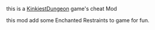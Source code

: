 this is a [KinkiestDungeon](https://github.com/Ada18980/KinkiestDungeon) game's cheat Mod

this mod add some Enchanted Restraints to game for fun.


